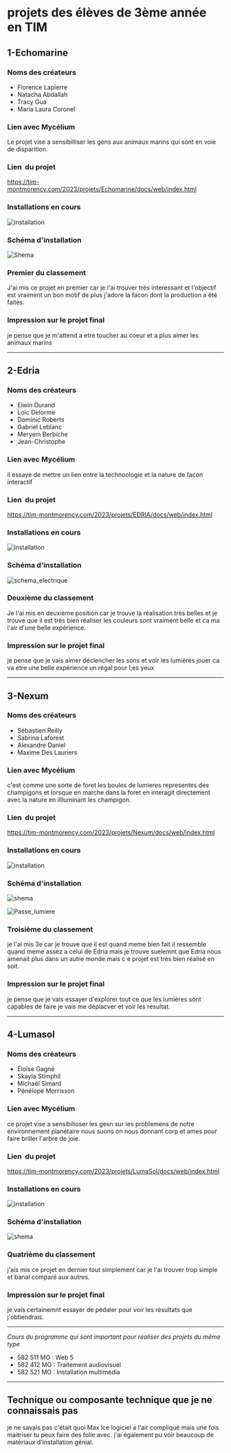 # projets des élèves de 3ème année en TIM #

## 1-Echomarine ##
### Noms des créateurs ###

- Florence Lapierre
- Natacha Abdallah
- Tracy Gua
- Maria Laura Coronel

### Lien avec Mycélium ###
Le projet vise a sensibilliser les gens aux animaux marins qui sont en voie de disparition.
### Lien  du projet ###

https://tim-montmorency.com/2023/projets/Echomarine/docs/web/index.html

### Installations en cours ###

![installation](https://user-images.githubusercontent.com/112128368/236109393-59580d49-7f09-49af-a5f0-743917ee6797.jpg)

### Schéma d'installation ###

![Shema](https://user-images.githubusercontent.com/112128368/236109595-555ef370-879e-40d6-a6a2-9120a5e0549b.png)


### Premier du classement ###

J'ai mis ce projet en premier car je l'ai trouver très interessant et l'objectif est vraiment un bon motif de plus j'adore la facon dont la production a été faites.

### Impression sur le projet final ###

je pense que je m'attend a etre toucher au coeur et a plus aimer les animaux marins

--------------------------------------------------------------------------------------------------------------------------------------------------------------------
## 2-Edria ##
### Noms des créateurs ###

- Elwin Durand
- Loic Delorme
- Dominic Roberts
- Gabriel Leblanc
- Meryem Berbiche
- Jean-Christophe

### Lien avec Mycélium ###
il essaye de mettre un lien entre la technoologie et la nature de facon interactif

### Lien  du projet ###

https://tim-montmorency.com/2023/projets/EDRIA/docs/web/index.html

### Installations en cours ###

![installation](https://user-images.githubusercontent.com/112128368/236111147-96806da8-4bfc-43a6-b7a0-baa4cc92ead6.jpg)

### Schéma d'installation ###

![schema_electrique](https://user-images.githubusercontent.com/112128368/236110908-dc26bf99-320a-43c6-a743-823503ea8ce3.png)


### Deuxième du classement ###

Je l'ai mis en deuxième position car je trouve la réalisation très belles et je trouve que il est très bien réaliser les couleurs sont vraiment belle 
et ca ma l'air d'une belle expérience.

### Impression sur le projet final ###
je pense que je vais aimer déclencher les sons et voir les lumières jouer ca va etre une belle expérience un régal pour l;es yeux

--------------------------------------------------------------------------------------------------------------------------------------------------------------------

## 3-Nexum ##

### Noms des créateurs ###
- Sébastien Reilly
- Sabrina Laforest
- Alexandre Daniel
- Maxime Des Lauriers

### Lien avec Mycélium ###

c'est comme une sorte de foret les boules de lumieres representes des champigons et lorsque en marche dans
la foret en interagit directement avec la nature en illluminant les champigon.

### Lien  du projet ###

https://tim-montmorency.com/2023/projets/Nexum/docs/web/index.html

### Installations en cours ###

![installation](https://user-images.githubusercontent.com/112128368/236112588-6c90af00-9a68-445c-a724-987fce3ac4b6.jpg)

### Schéma d'installation ###

![shema](https://user-images.githubusercontent.com/112128368/236111933-8f8278a7-dac9-4022-9330-c88334e270d4.png)

![Passe_lumiere](https://user-images.githubusercontent.com/112128368/236111919-4d3385ba-7605-41ee-a5d3-b3f0cccc42ff.png)

### Troisième du classement ###
je l'ai mis 3e car je trouve que il est quand meme bien fait il ressemble quand meme assez a celui de Edria mais je trouve suelemnt que Edria nous amenait plus dans un autre monde mais c e projet est très bien réalisé en soit.

### Impression sur le projet final ###
je pense que je vais essayer d'explorer tout ce que les lumières sont capables de faire je vais me déplacver et voir les résultat.

----------------------------------------------------------------------------------------------------------------------------------------

## 4-Lumasol ##

### Noms des créateurs ###

- Éloïse Gagné
- Skayla Stimphil
- Michaël Simard
- Pénélope Morrisson

### Lien avec Mycélium ###
ce projet vise a sensibilioser les gesn sur les problemens de notre environnement planétaire 
nous suons on nous donnant corp et ames pour faire briller l'arbre de joie.

### Lien  du projet ###
https://tim-montmorency.com/2023/projets/LumaSol/docs/web/index.html

### Installations en cours ###

![installation](https://user-images.githubusercontent.com/112128368/236113406-47e9cc31-a1f9-4b18-8a80-464e095c1e6d.jpg)

### Schéma d'installation ###

![shema](https://user-images.githubusercontent.com/112128368/236113675-008d1620-9480-4c2d-866e-6fef7de2279c.png)

### Quatrième du classement ###

j'ais mis ce projet en dernier tout simplement car je l'ai trouver trop simple et banal comparé aux autres.

### Impression sur le projet final ###

je vais certainemnt essayer de pédaler pour voir les résultats que j'obtiendrais.

--------------------------------------------------------------------------------------------------------------------------------------------------------------------
*Cours du programme qui sont important pour réaliser des projets du même type*
- 582 511 MO : Web 5
- 582 412 MO : Traitement audiovisuel
- 582 521 MO : Installation multimédia
----------------------------------------------------------------------------------------------------------------------------------------
Technique ou composante technique que je ne connaissais pas
----------------------------------------------------------------------------------------------------------------------------------------
je ne savais pas c'était quoi Max lce logiciel a l'air compliqué mais une fois maitriser tu peux faire des folie avec.
j'ai également pu voir beaucoup de matériaux d'installation génial.
